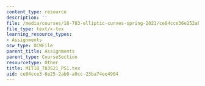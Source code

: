 ```yaml
---
content_type: resource
description: ''
file: /media/courses/18-783-elliptic-curves-spring-2021/ce04cce36e252ab0a0cc23ba74ee4904_MIT18_783S21_PS1.tex
file_type: text/x-tex
learning_resource_types:
- Assignments
ocw_type: OCWFile
parent_title: Assignments
parent_type: CourseSection
resourcetype: Other
title: MIT18_783S21_PS1.tex
uid: ce04cce3-6e25-2ab0-a0cc-23ba74ee4904
---
```


